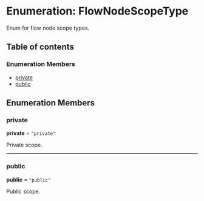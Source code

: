 # Enumeration: FlowNodeScopeType

Enum for flow node scope types.

## Table of contents

### Enumeration Members

* [private](/en/auto-docs/variable-layout/enums/FlowNodeScopeType.md#private)
* [public](/en/auto-docs/variable-layout/enums/FlowNodeScopeType.md#public)

## Enumeration Members

### private

**private** = `"private"`

Private scope.

***

### public

**public** = `"public"`

Public scope.
